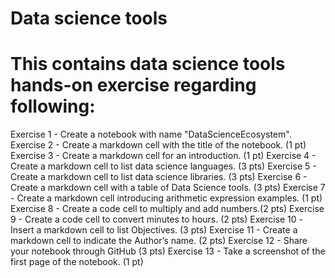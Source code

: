 # Data science tools
# This contains data science tools hands-on exercise regarding following:
Exercise 1 - Create a notebook with name "DataScienceEcosystem".
Exercise 2 - Create a markdown cell with the title of the notebook. (1 pt)
Exercise 3 - Create a markdown cell for an introduction. (1 pt)
Exercise 4 - Create a markdown cell to list data science languages. (3 pts)
Exercise 5 - Create a markdown cell to list data science libraries. (3 pts)
Exercise 6 - Create a markdown cell with a table of Data Science tools. (3 pts)
Exercise 7 - Create a markdown cell introducing arithmetic expression examples. (1 pt)
Exercise 8 - Create a code cell to multiply and add numbers.(2 pts)
Exercise 9 - Create a code cell to convert minutes to hours. (2 pts)
Exercise 10 -Insert a markdown cell to list Objectives. (3 pts)
Exercise 11 - Create a markdown cell to indicate the Author’s name. (2 pts)
Exercise 12 - Share your notebook through GitHub (3 pts)
Exercise 13 - Take a screenshot of the first page of the notebook. (1 pt)
